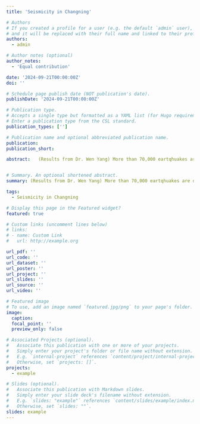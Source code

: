 ```yaml
---
title: 'Seismicity in Changning'

# Authors
# If you created a profile for a user (e.g. the default `admin` user), write the username (folder name) here
# and it will be replaced with their full name and linked to their profile.
authors:
  - admin

# Author notes (optional)
author_notes:
  - 'Equal contribution'

date: '2024-09-21T00:00:00Z'
doi: ''

# Schedule page publish date (NOT publication's date).
publishDate: '2024-09-21T00:00:00Z'

# Publication type.
# Accepts a single type but formatted as a YAML list (for Hugo requirements).
# Enter a publication type from the CSL standard.
publication_types: ['']

# Publication name and optional abbreviated publication name.
publication: 
publication_short: 

abstract:   (Results from Dr. Wen Yang) More than 70,000 eartqhuakes are detected since 2015.including more than 100 M>=3, 21 M>=4 and 2 M>5 moderate to strong events. The 2018 Xingwen M5.7 and 2019 Gongxian M5.3 are among the largest hydraulic fracturing induced earthquakes around the world.


# Summary. An optional shortened abstract.
summary: (Results from Dr. Wen Yang) More than 70,000 eartqhuakes are detected since 2015.including more than 100 M>=3, 21 M>=4 and 2 M>5 moderate to strong events. The 2018 Xingwen M5.7 and 2019 Gongxian M5.3 are among the largest hydraulic fracturing induced earthquakes around the world.

tags:
  - Seismicity in Changning

# Display this page in the Featured widget?
featured: true

# Custom links (uncomment lines below)
# links:
# - name: Custom Link
#   url: http://example.org

url_pdf: ''
url_code: ''
url_dataset: ''
url_poster: ''
url_project: ''
url_slides: ''
url_source: ''
url_video: ''

# Featured image
# To use, add an image named `featured.jpg/png` to your page's folder.
image:
  caption: 
  focal_point: ''
  preview_only: false

# Associated Projects (optional).
#   Associate this publication with one or more of your projects.
#   Simply enter your project's folder or file name without extension.
#   E.g. `internal-project` references `content/project/internal-project/index.md`.
#   Otherwise, set `projects: []`.
projects:
  - example

# Slides (optional).
#   Associate this publication with Markdown slides.
#   Simply enter your slide deck's filename without extension.
#   E.g. `slides: "example"` references `content/slides/example/index.md`.
#   Otherwise, set `slides: ""`.
slides: example
---
```


